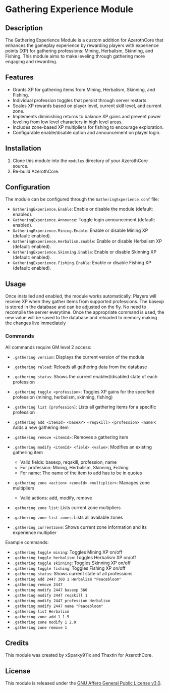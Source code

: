# Gathering Experience Module

## Description
The Gathering Experience Module is a custom addition for AzerothCore that enhances the gameplay experience by rewarding players with experience points (XP) for gathering professions: Mining, Herbalism, Skinning, and Fishing. This module aims to make leveling through gathering more engaging and rewarding.

## Features

- Grants XP for gathering items from Mining, Herbalism, Skinning, and Fishing.
- Individual profession toggles that persist through server restarts
- Scales XP rewards based on player level, current skill level, and current zone.
- Implements diminishing returns to balance XP gains and prevent power leveling from low level characters in high level areas.
- Includes zone-based XP multipliers for fishing to encourage exploration.
- Configurable enable/disable option and announcement on player login.

## Installation

1. Clone this module into the `modules` directory of your AzerothCore source.
2. Re-build AzerothCore.

## Configuration

The module can be configured through the `GatheringExperience.conf` file:

- `GatheringExperience.Enable`: Enable or disable the module (default: enabled).
- `GatheringExperience.Announce`: Toggle login announcement (default: enabled).
- `GatheringExperience.Mining.Enable`: Enable or disable Mining XP (default: enabled).
- `GatheringExperience.Herbalism.Enable`: Enable or disable Herbalism XP (default: enabled).
- `GatheringExperience.Skinning.Enable`: Enable or disable Skinning XP (default: enabled).
- `GatheringExperience.Fishing.Enable`: Enable or disable Fishing XP (default: enabled).

## Usage

Once installed and enabled, the module works automatically. Players will receive XP when they gather items from supported professions. The basexp is stored in the database and can be adjusted on the fly. No need to recompile the server everytime. Once the appropriate command is used, the new value will be saved to the database and reloaded to memory making the changes live immediately

### Commands

All commands require GM level 2 access:

- `.gathering version`: Displays the current version of the module
- `.gathering reload`: Reloads all gathering data from the database
- `.gathering status`: Shows the current enabled/disabled state of each profession
- `.gathering toggle <profession>`: Toggles XP gains for the specified profession (mining, herbalism, skinning, fishing)
- `.gathering list [profession]`: Lists all gathering items for a specific profession
- `.gathering add <itemId> <baseXP> <reqSkill> <profession> <name>`: Adds a new gathering item
- `.gathering remove <itemId>`: Removes a gathering item
- `.gathering modify <itemId> <field> <value>`: Modifies an existing gathering item
  - Valid fields: basexp, reqskill, profession, name
  - For profession: Mining, Herbalism, Skinning, Fishing
  - For name: The name of the item to add has to be in quotes

- `.gathering zone <action> <zoneId> <multiplier>`: Manages zone multipliers
  - Valid actions: add, modify, remove
- `.gathering zone list`: Lists current zone multipliers
- `.gathering zone list zones`: Lists all available zones
- `.gathering currentzone`: Shows current zone information and its experience multiplier

Example commands:
- `.gathering toggle mining`: Toggles Mining XP on/off
- `.gathering toggle herbalism`: Toggles Herbalism XP on/off
- `.gathering toggle skinning`: Toggles Skinning XP on/off
- `.gathering toggle fishing`: Toggles Fishing XP on/off
- `.gathering status`: Shows current state of all professions
- `.gathering add 2447 360 1 Herbalism "Peacebloom"`
- `.gathering remove 2447`
- `.gathering modify 2447 basexp 360`
- `.gathering modify 2447 reqskill 1`
- `.gathering modify 2447 profession Herbalism`
- `.gathering modify 2447 name "Peacebloom"`
- `.gathering list Herbalism`
- `.gathering zone add 1 1.5`
- `.gathering zone modify 1 2.0`
- `.gathering zone remove 1`

## Credits

This module was created by xSparky911x and Thaxtin for AzerothCore.

## License

This module is released under the [GNU Affero General Public License v3.0](https://www.gnu.org/licenses/agpl-3.0.en.html).
